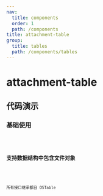 ```yaml
---
nav:
  title: components
  order: 1
  path: /components
title: attachment-table
group:
  title: tables
  path: /components/tables
---
```


# attachment-table

## 代码演示

### 基础使用

<code src="../demos/attachment-table/simple.tsx" />

### 支持数据结构中包含文件对象

<code src="../demos/attachment-table/file-object.tsx" />

所有接口继承都自 OSTable

<!-- <API exports='["Settings", "Requests"]' src="../components/attachment-table/index.tsx"></API> -->
